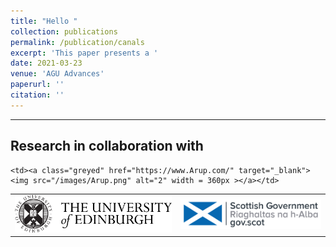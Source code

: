 ```yaml
---
title: "Hello "
collection: publications
permalink: /publication/canals
excerpt: 'This paper presents a '
date: 2021-03-23
venue: 'AGU Advances'
paperurl: ''
citation: ''
---
```



<style>
table, tr, td ,th{
   border: none!important;
}
</style>

<hr>
<body class="sponsored">

<h2 class="centered"> Research in collaboration with</h2>

<table >
  <tr >
    <td ><a class="greyed" href="https://www.eng.ed.ac.uk/" target="_blank"> <img src="/images/ed.png"  alt="1" width = 500px ></a></td>

    <td><a class="greyed" href="https://www.Arup.com/" target="_blank"><img src="/images/Arup.png" alt="2" width = 360px ></a></td>
 <td><a class="greyed" href="https://www.transport.gov.scot/" target="_blank"><img src="/images/scot.png" alt="2" width = 450px ></a></td>
   </tr> 
   <tr>
    

     
  </tr>
</table>
</body>



